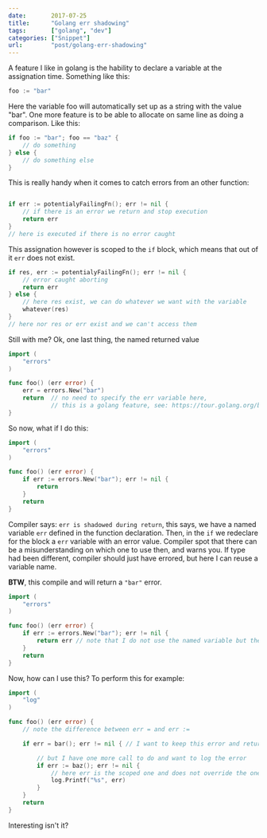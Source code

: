 ```yaml
---
date:       2017-07-25
title:      "Golang err shadowing"
tags:       ["golang", "dev"]
categories: ["Snippet"]
url:        "post/golang-err-shadowing"
---
```


A feature I like in golang is the hability to declare a variable at the
assignation time. Something like this:

```go
foo := "bar"
```

Here the variable foo will automatically set up as a string with the value "bar".
One more feature is to be able to allocate on same line as doing a comparison.
Like this:

```go
if foo := "bar"; foo == "baz" {
	// do something
} else {
	// do something else
}
```

This is really handy when it comes to catch errors from an other function:

```go

if err := potentialyFailingFn(); err != nil {
	// if there is an error we return and stop execution
	return err
}
// here is executed if there is no error caught
```

This assignation however is scoped to the `if` block, which means that out of
it `err` does not exist.

```go
if res, err := potentialyFailingFn(); err != nil {
	// error caught aborting
	return err
} else {
	// here res exist, we can do whatever we want with the variable
	whatever(res)
}
// here nor res or err exist and we can't access them
```

Still with me? Ok, one last thing, the named returned value
```go
import (
	"errors"
)

func foo() (err error) {
	err = errors.New("bar")
	return	// no need to specify the err variable here,
	        // this is a golang feature, see: https://tour.golang.org/basics/7
}
```

So now, what if I do this:

```go
import (
	"errors"
)

func foo() (err error) {
	if err := errors.New("bar"); err != nil {
		return
	}
	return
}
```

Compiler says: `err is shadowed during return`, this says, we have a named
variable `err` defined in the function declaration. Then, in the `if` we
redeclare for the block a `err` variable with an error value. Compiler spot that
there can be a misunderstanding on which one to use then, and warns you.
If type had been different, compiler should just have errored, but here I can
reuse a variable name.

**BTW**, this compile and will return a `"bar"` error.
```go
import (
	"errors"
)

func foo() (err error) {
	if err := errors.New("bar"); err != nil {
		return err // note that I do not use the named variable but the scoped one.
	}
	return
}
```

Now, how can I use this? To perform this for example:

```go
import (
	"log"
)

func foo() (err error) {
	// note the difference between err = and err :=

	if err = bar(); err != nil { // I want to keep this error and return it

		// but I have one more call to do and want to log the error
		if err := baz(); err != nil {
			// here err is the scoped one and does not override the one returned
			log.Printf("%s", err)
		}
	}
	return
}
```

Interesting isn't it?

